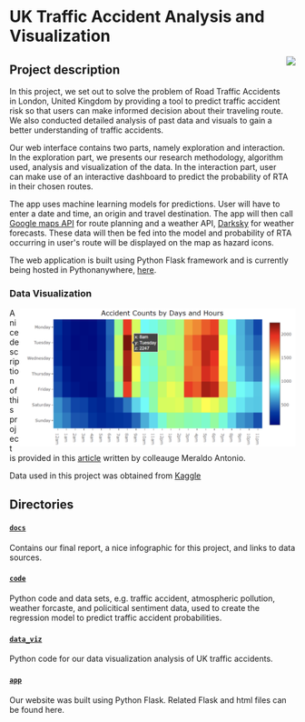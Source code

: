 # UK Traffic Accident Analysis and Visualization
<img align="right" height="200" src="https://www.shareicon.net/data/128x128/2015/12/27/693941_transport_512x512.png">

## Project description
In this project, we set out to solve the problem of Road Traffic Accidents in London, United Kingdom by providing a tool to predict traffic accident risk so that users can make informed decision about their traveling route. We also conducted detailed analysis of past data and visuals to gain a better understanding of traffic accidents.

Our web interface contains two parts, namely exploration and interaction. In the exploration part, we presents our research methodology, algorithm used, analysis and visualization of the data. In the interaction part, user can make use of an interactive dashboard to predict the probability of RTA in their chosen routes.

The app uses machine learning models for predictions. User will have to enter a date and time, an origin and travel destination. The app will then call [Google maps API](https://cloud.google.com/maps-platform/) for route planning and a weather API, [Darksky](https://darksky.net/dev)
for weather forecasts. These data will then be fed into the model and probability of RTA occurring in user's route will be displayed on the map as hazard icons.

The web application is built using Python Flask framework and is currently being hosted in Pythonanywhere, [here](http://kteo7.pythonanywhere.com/home).

### Data Visualization
<img align="right" height="244" src="https://github.com/katannyak/UK-Traffic-Accident-Analysis-and-Visualization/blob/master/data_viz/heatmap_day_vs_hour.png">


A nice description of this project is provided in this [article](https://towardsdatascience.com/live-prediction-of-traffic-accident-risks-using-machine-learning-and-google-maps-d2eeffb9389e) written by colleauge Meraldo Antonio.

Data used in this project was obtained from [Kaggle](https://www.kaggle.com/daveianhickey/2000-16-traffic-flow-england-scotland-wales/version/8)










## Directories
#### [`docs`](https://github.com/katannyak/UK-Traffic-Accident-Analysis-and-Visualization/tree/master/docs)
Contains our final report, a nice infographic for this project, and links to data sources.

#### [`code`](https://github.com/katannyak/UK-Traffic-Accident-Analysis-and-Visualization/tree/master/code)
Python code and data sets, e.g. traffic accident, atmospheric pollution, weather forcaste, and policitical sentiment data, used to create the regression model to predict traffic accident probabilities.

#### [`data_viz`](https://github.com/katannyak/UK-Traffic-Accident-Analysis-and-Visualization/tree/master/data_viz)
Python code for our data visualization analysis of UK traffic accidents.

#### [`app`](https://github.com/katannyak/UK-Traffic-Accident-Analysis-and-Visualization/tree/master/app)
Our website was built using Python Flask. Related Flask and html files can be found here.

